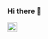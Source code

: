 ### Hi there 👋

<a href="https://vk.com/semidalov">
  <img align="left" alt="VK" width="22px" src="https://github.com/semidalov/semidalov/blob/main/src/png-transparent-vk-social-network-logo-rounded-social-media-icon.pnghttps://github.com/semidalov/semidalov/blob/main/src/png-transparent-vk-social-network-logo-rounded-social-media-icon.png" />
</a>


<!--
**semidalov/semidalov** is a ✨ _special_ ✨ repository because its `README.md` (this file) appears on your GitHub profile.

Here are some ideas to get you started:

- 🔭 I’m currently working on ...
- 🌱 I’m currently learning ...
- 👯 I’m looking to collaborate on ...
- 🤔 I’m looking for help with ...
- 💬 Ask me about ...
- 📫 How to reach me: ...
- 😄 Pronouns: ...
- ⚡ Fun fact: ...
-->
